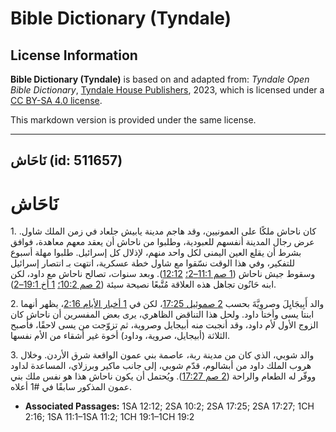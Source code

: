 # Bible Dictionary (Tyndale)

## License Information

**Bible Dictionary (Tyndale)** is based on and adapted from: _Tyndale Open Bible Dictionary_, [Tyndale House Publishers](https://tyndaleopenresources.com/), 2023, which is licensed under a [CC BY-SA 4.0 license](https://creativecommons.org/licenses/by-sa/4.0/legalcode.en).

This markdown version is provided under the same license.



--------------------------------

## نَاحَاش (id: 511657)

نَاحَاش
=======

1\. كان ناحاش ملكًا على العمونيين، وقد هاجم مدينة يابيش جلعاد في زمن الملك شاول. عرض رجال المدينة أنفسهم للعبودية، وطلبوا من ناحاش أن يعقد معهم معاهدة، فوافق بشرط أن يقلع العين اليمنى لكل واحد منهم، لإذلال كل إسرائيل. طلبوا مهلة أسبوع للتفكير، وفي هذا الوقت نسّقوا مع شاول خطة عسكرية، انتهت بـ انتصار إسرائيل وسقوط جيش ناحاش ([1 صم 11:1–2؛](https://ref.ly/1Sam11:1-1Sam11:2) [12:12](https://ref.ly/1Sam12:12)). وبعد سنوات، تصالح ناحاش مع داود، لكن ابنه حَانُون تجاهل هذه العلاقة مُتَّبعًا نصيحة سيئة ([2 صم 10:2؛](https://ref.ly/2Sam10:2) [1 أخ 19:1–2](https://ref.ly/1Chr19:1-1Chr19:2)).

2\. والد أَبِيجَايِلَ وصروِيَّةَ بحسب [2 صموئيل 17:25](https://ref.ly/2Sam17:25)، لكن في [1 أخبار الأيام 2:16](https://ref.ly/1Chr2:16)، يظهر أنهما ابنتا يسى وأختا داود. ولحل هذا التناقض الظاهري، يرى بعض المفسرين أن ناحاش كان الزوج الأول لأم داود، وقد أنجبت منه أبيجايل وصروية، ثم تزوّجت من يسى لاحقًا، فأصبح الثلاثة (أبيجايل، صروية، وداود) أخوة غير أشقاء من الأم نفسها.

3\. والد شوبي، الذي كان من مدينة ربة، عاصمة بني عمون الواقعة شرق الأردن. وخلال هروب الملك داود من أبشالوم، قدّم شوبي، إلى جانب ماكير وبرزلاي، المساعدة لداود ووفّر له الطعام والراحة ([2 صم 17:27](https://ref.ly/2Sam17:27)). ويُحتمل أن يكون ناحاش هذا هو نفس ملك بني عمون المذكور سابقًا في \#1 أعلاه.

* **Associated Passages:** 1SA 12:12; 2SA 10:2; 2SA 17:25; 2SA 17:27; 1CH 2:16; 1SA 11:1–1SA 11:2; 1CH 19:1–1CH 19:2

